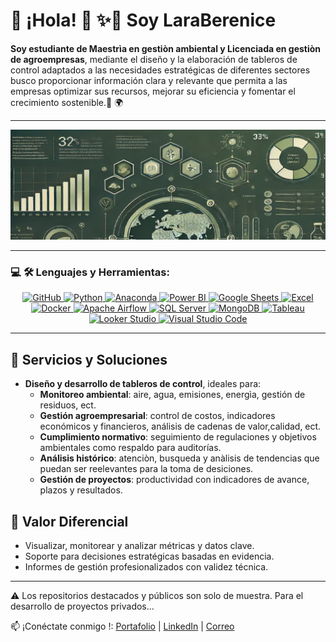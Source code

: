 # 🌱 ¡Hola! 👋 ✨🔭 Soy LaraBerenice

**Soy estudiante de Maestrìa en gestiòn ambiental y Licenciada en gestiòn de agroempresas**, mediante el diseño y la elaboración de tableros de control adaptados a las necesidades estratégicas de diferentes sectores busco proporcionar información clara y relevante que permita a las empresas optimizar sus recursos, mejorar su eficiencia y fomentar el crecimiento sostenible.🌱 🌍

---

<p align="center">
    <img src="https://github.com/LaraBerenice/Repo_Imagenes/blob/main/xx.png" alt="Imagen Principal" style="max-width: 100%; height: auto;">
</p>

---

### **💻 🛠 Lenguajes y Herramientas:**

<p align="center">
    <a href="https://github.com/LaraBerenice">
        <img src="https://github.com/user-attachments/assets/70bb8b8e-b3ce-48a3-ae6f-5c4cb1db8434" alt="GitHub" width="50" height="50">
    </a>
    <a href="https://www.python.org/">
        <img src="https://img.icons8.com/?size=80&id=13441&format=png&color=000000" alt="Python" width="50" height="50">
    </a>
    <a href="https://www.anaconda.com/">
        <img src="https://github.com/user-attachments/assets/da3b70cd-0db3-49db-9d32-b3a42853b53f" alt="Anaconda" width="50" height="50">
    </a>
    <a href="https://powerbi.microsoft.com/">
        <img src="https://img.icons8.com/?size=80&id=qYfwpsRXEcpc&format=png&color=000000" alt="Power BI" width="50" height="50">
    </a>
    <a href="https://www.google.com/sheets/about/">
        <img src="https://img.icons8.com/?size=80&id=30461&format=png&color=000000" alt="Google Sheets" width="50" height="50">
    </a>
    <a href="https://www.microsoft.com/en-us/microsoft-365/excel">
        <img src="https://img.icons8.com/?size=100&id=UECmBSgBOvPT&format=png&color=000000" alt="Excel" width="50" height="50">
    </a>
    <a href="https://www.docker.com/">
        <img src="https://img.icons8.com/?size=80&id=cdYUlRaag9G9&format=png&color=000000" alt="Docker" width="50" height="50">
    </a>
    <a href="https://airflow.apache.org/">
        <img src="https://github.com/user-attachments/assets/8ff6532e-81c5-4abc-bb0a-dea8e6cf0c79" alt="Apache Airflow" width="50" height="50">
    </a>
    <a href="https://www.microsoft.com/en-us/sql-server">
        <img src="https://img.icons8.com/?size=80&id=uOsDUfEtcu5S&format=png&color=000000" alt="SQL Server" width="50" height="50">
    </a>
    <a href="https://www.mongodb.com/">
        <img src="https://github.com/user-attachments/assets/404c6695-7ff9-421e-bf46-a3cb714f1521" alt="MongoDB" width="50" height="50">
    </a>
       <a href="https://www.tableau.com/">
        <img src="https://img.icons8.com/?size=100&id=9Kvi1p1F0tUo&format=png&color=000000" alt="Tableau" width="50" height="50">
    </a>
    <a href="https://lookerstudio.google.com/">
        <img src="https://img.icons8.com/?size=100&id=SruJhzn0nnLl&format=png&color=000000" alt="Looker Studio" width="50" height="50">
    </a>
    <a href="https://code.visualstudio.com/">
        <img src="https://img.icons8.com/?size=100&id=9OGIyU8hrxW5&format=png&color=000000" alt="Visual Studio Code" width="50" height="50">
    </a>
</p>





---


## 🚀 **Servicios y Soluciones**  

- **Diseño y desarrollo de tableros de control**, ideales para:  
  - **Monitoreo ambiental**: aire, agua, emisiones, energìa, gestión de residuos, ect.  
  - **Gestión agroempresarial**: control de costos, indicadores económicos y financieros, análisis de cadenas de valor,calidad, ect.
  - **Cumplimiento normativo**: seguimiento de regulaciones y objetivos ambientales como respaldo para auditorías.
  - **Análisis histórico**: atenciòn, busqueda y anàlisis de tendencias que puedan ser reelevantes para la toma de desiciones.
  - **Gestión de proyectos**: productividad con indicadores de avance, plazos y resultados.
    

## 🌟 **Valor Diferencial**  

- Visualizar, monitorear y analizar métricas y datos clave.
- Soporte para decisiones estratégicas basadas en evidencia.
- Informes de gestión profesionalizados con validez técnica.

---

⚠️ Los repositorios destacados y públicos son solo de muestra. Para el desarrollo de proyectos privados...

📫 ¡Conéctate conmigo !: 
[Portafolio](https://lara-berenice-ledesma-github-io.vercel.app/) | [LinkedIn](https://www.linkedin.com/in/laraberenice) | [Correo](lara.ledesma12345@gmail.com)


